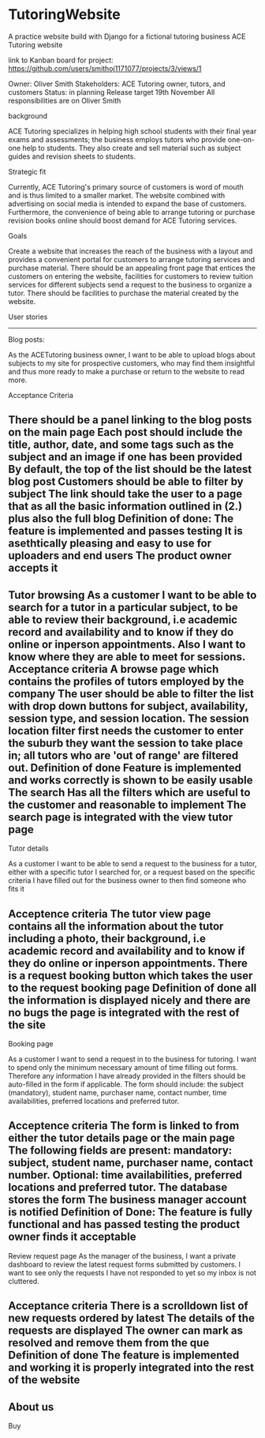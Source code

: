 # TutoringWebsite
A practice website build with Django for a fictional tutoring business
ACE Tutoring website

link to Kanban board for project: https://github.com/users/smithoj1171077/projects/3/views/1
 
Owner: Oliver Smith
Stakeholders: ACE Tutoring owner, tutors, and customers
Status: in planning
Release target 19th November
All responsibilities are on Oliver Smith
 
background
 
ACE Tutoring specializes in helping high school students with their final year exams and assessments; the business employs tutors who provide one-on-one help to students. They also create and sell material such as subject guides and revision sheets to students.
 
Strategic fit
 
Currently, ACE Tutoring's primary source of customers is word of mouth and is thus limited to a smaller market. The website combined with advertising on social media is intended to expand the base of customers. Furthermore, the convenience of being able to arrange tutoring or purchase revision books online should boost demand for ACE Tutoring services.
 
Goals
 
Create a website that increases the reach of the business with a layout and provides a convenient portal for customers to arrange tutoring services and purchase material. There should be an appealing front page that entices the customers on entering the website, facilities for customers to review tuition services for different subjects send a request to the business to organize a tutor. There should be facilities to purchase the material created by the website.
 
User stories
 
---------------------------------------------------------
 
Blog posts:
 
As the ACETutoring business owner, I want to be able to upload blogs about subjects to my site for prospective customers, who may find them insightful and thus more ready to make a purchase or return to the website to read more.
 
Acceptance Criteria
 
There should be a panel linking to the blog posts on the main page
Each post should include the title, author, date, and some tags such as the subject and an image if one has been provided
By default, the top of the list should be the latest blog post
Customers should be able to filter by subject
The link should take the user to a page that as all the basic information outlined in (2.) plus also the full blog
Definition of done:
The feature is implemented and passes testing
It is asethtically pleasing and easy to use for uploaders and end users 
The product owner accepts it
-------------------------------------------
Tutor browsing 
As a customer I want to be able to search for a tutor in a particular subject, to be able to review their background, i.e academic record and availability and to know if they  do online or inperson appointments. Also I want to know where they are able to meet for sessions. 
Acceptance criteria 
A browse page which contains the profiles of tutors employed by the company
The user should be able to filter the list with drop down buttons for subject, availability, session type, and session location.
The session location filter first needs the customer to enter the suburb they want the session to take place in; all tutors who are 'out of range' are filtered out.
Definition of done 
Feature is implemented and works correctly
is shown to be easily usable 
The search Has all the filters which are useful to the customer and reasonable to implement 
The search page is integrated with the view tutor page 
-------------------------------------------- 
Tutor details

As a customer I want to be able to send a request to the business for a tutor, either with a specific tutor I searched for, or a request based on the specific criteria I have filled out for the business owner to then find someone who fits it 

Acceptence criteria 
The tutor view page contains all the information about the tutor including a photo, their background, i.e academic record and availability and to know if they do online or inperson appointments. 
There is a request booking button which takes the user to the request booking page
Definition of done
all the information is displayed nicely and there are no bugs
the page is integrated with the rest of the site 
-------------------------------------------
Booking page

As a customer I want to send a request in to the business for tutoring. I want to spend only the minimum necessary amount of time filling out forms. Therefore any information I have already provided in the filters should be auto-filled in the form if applicable. The form should include: the subject (mandatory), student name, purchaser name, contact number, time availabilities, preferred locations and preferred tutor. 

Acceptence criteria 
The form is linked to from either the tutor details page or the main page 
The following fields are present: mandatory: subject, student name, purchaser name, contact number. Optional: time availabilities, preferred locations and preferred tutor. 
The database stores the form
The business manager account is notified 
Definition of Done:
The feature is fully functional and has passed testing 
the product owner finds it acceptable
--------------------------------------------
Review request page
As the manager of the business, I want a private dashboard to review the latest request forms submitted by customers. I want to see only the requests I have not responded to yet so my inbox is not cluttered. 

Acceptance criteria 
There is a scrolldown list of new requests ordered by latest
The details of the requests are displayed
The owner can mark as resolved and remove them from the que
Definition of done
The feature is implemented and working
it is properly integrated into the rest of the website 
----------------------------------------
About us 
---------------------------------------
Buy
